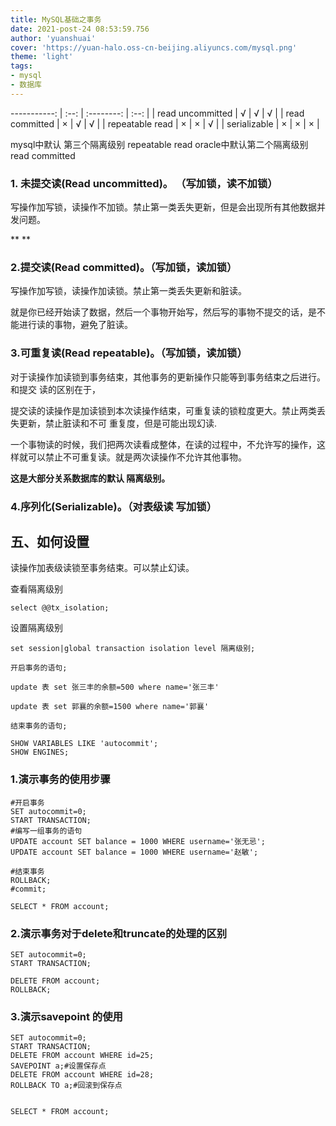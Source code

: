 ```yaml
---
title: MySQL基础之事务
date: 2021-post-24 08:53:59.756
author: 'yuanshuai'
cover: 'https://yuan-halo.oss-cn-beijing.aliyuncs.com/mysql.png'
theme: 'light'
tags: 
- mysql
- 数据库
---
```


-----------: | :--: | :--------: | :--: |
| read uncommitted |  √   |     √      |  √   |
|  read committed  |  ×   |     √      |  √   |
| repeatable read  |  ×   |     ×      |  √   |
|   serializable   |  ×   |     ×      |  ×   |

mysql中默认 第三个隔离级别 repeatable read
oracle中默认第二个隔离级别 read committed

### **1. 未提交读(Read uncommitted)。 （写加锁，读不加锁）**

写操作加写锁，读操作不加锁。禁止第一类丢失更新，但是会出现所有其他数据并发问题。

**
**

### **2.提交读(Read committed)。（写加锁，读加锁）**

写操作加写锁，读操作加读锁。禁止第一类丢失更新和脏读。

就是你已经开始读了数据，然后一个事物开始写，然后写的事物不提交的话，是不能进行读的事物，避免了脏读。



### **3.可重复读(Read repeatable)。（写加锁，读加锁）**

对于读操作加读锁到事务结束，其他事务的更新操作只能等到事务结束之后进行。和提交 读的区别在于，

提交读的读操作是加读锁到本次读操作结束，可重复读的锁粒度更大。禁止两类丢失更新，禁止脏读和不可 重复度，但是可能出现幻读.

一个事物读的时候，我们把两次读看成整体，在读的过程中，不允许写的操作，这样就可以禁止不可重复读。就是两次读操作不允许其他事物。

**这是大部分关系数据库的默认 隔离级别。**

### **4.序列化(Serializable)。（对表级读 写加锁）**

## 五、如何设置

读操作加表级读锁至事务结束。可以禁止幻读。

查看隔离级别

```mysql
select @@tx_isolation;
```

设置隔离级别

```mysql
set session|global transaction isolation level 隔离级别;
```

```mysql
开启事务的语句;

update 表 set 张三丰的余额=500 where name='张三丰'

update 表 set 郭襄的余额=1500 where name='郭襄' 

结束事务的语句;
```



```mysql
SHOW VARIABLES LIKE 'autocommit';
SHOW ENGINES;
```

### 1.演示事务的使用步骤

```mysql
#开启事务
SET autocommit=0;
START TRANSACTION;
#编写一组事务的语句
UPDATE account SET balance = 1000 WHERE username='张无忌';
UPDATE account SET balance = 1000 WHERE username='赵敏';

#结束事务
ROLLBACK;
#commit;

SELECT * FROM account;
```

### 2.演示事务对于delete和truncate的处理的区别

```mysql
SET autocommit=0;
START TRANSACTION;

DELETE FROM account;
ROLLBACK;
```

### 3.演示savepoint 的使用

```mysql
SET autocommit=0;
START TRANSACTION;
DELETE FROM account WHERE id=25;
SAVEPOINT a;#设置保存点
DELETE FROM account WHERE id=28;
ROLLBACK TO a;#回滚到保存点


SELECT * FROM account;
```